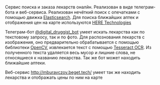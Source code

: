 Сервис поиска и заказа лекарств оналйн. Реализован в виде телеграм-бота и веб-сервиса. Реализован нечёткий поиск с опечатками с помощью движка [Elasticsearch](https://www.elastic.co/elasticsearch/). Для поиска ближайших аптек и отображения цен на карте используются [HERE Technologies](https://www.here.com/)

Телеграм-бот [@digital_druggist_bot](https://t.me/digital_druggist_bot) умеет искать лекарства как по текстовому запросу, так и по фото. Для распознования лекарств с изображения, оно предварительно обрабатывается с помощью библиотеки [OpenCV](https://opencv.org/), извлекается текст с помощью [Tesseract OCR](https://github.com/tesseract-ocr/tesseract). Из полученного текста удаляется весь мусор и лишние слова, не относящиеся к названию лекарства. Так же бот может находить ближайшие аптеки.

Веб-сервис http://mburavczov.beget.tech/ умеет так же находить лекарства и отображать цены по ним на карте